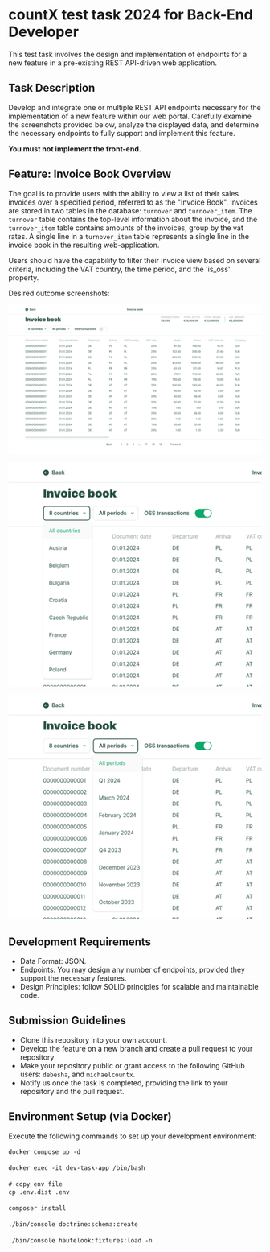 # countX test task 2024 for Back-End Developer

This test task involves the design and implementation of endpoints for a new feature in a pre-existing REST API-driven
web application.

## Task Description

Develop and integrate one or multiple REST API endpoints necessary for the implementation of a new feature within our
web portal. Carefully examine the screenshots provided below, analyze the displayed data, and determine the necessary
endpoints to fully support and implement this feature. 

**You must not implement the front-end.**

## Feature: Invoice Book Overview

The goal is to provide users with the ability to view a list of their sales invoices over a specified
period, referred to as the "Invoice Book".
Invoices are stored in two tables in the database: `turnover` and `turnover_item`. The `turnover` table contains the
top-level information about the invoice, and the `turnover_item` table contains amounts of the invoices, group by the
vat rates. A single line in a `turnover_item` table represents a single line in the invoice book in the resulting
web-application.

Users should have the capability to filter their invoice view based on several criteria, including the VAT country,
the time period, and the 'is_oss' property.

Desired outcome screenshots:

![Invoice Book](https://github.com/countxvat/dev-task/blob/master/public/img/invoice_book_example.png?raw=true)

![Countries Dropdown](https://github.com/countxvat/dev-task/blob/master/public/img/invoice_book_example_countries.png?raw=true)

![Periods Dropdown](https://github.com/countxvat/dev-task/blob/master/public/img/invoice_book_example_periods.png?raw=true)

## Development Requirements

- Data Format: JSON.
- Endpoints: You may design any number of endpoints, provided they support the necessary features.
- Design Principles: follow SOLID principles for scalable and maintainable code.

## Submission Guidelines

- Clone this repository into your own account.
- Develop the feature on a new branch and create a pull request to your repository
- Make your repository public or grant access to the following GitHub users: `debesha`, and `michaelcountx`.
- Notify us once the task is completed, providing the link to your repository and the pull request.

## Environment Setup (via Docker)

Execute the following commands to set up your development environment:

```
docker compose up -d

docker exec -it dev-task-app /bin/bash

# copy env file
cp .env.dist .env

composer install

./bin/console doctrine:schema:create

./bin/console hautelook:fixtures:load -n
```
